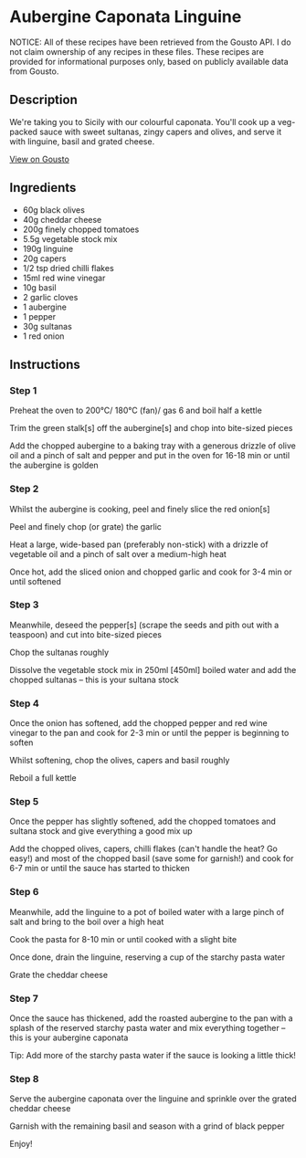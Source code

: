 # Aubergine Caponata Linguine 

NOTICE: All of these recipes have been retrieved from the Gousto API. I do not claim ownership of any recipes in these files. These recipes are provided for informational purposes only, based on publicly available data from Gousto.

## Description

We're taking you to Sicily with our colourful caponata. You'll cook up a veg-packed sauce with sweet sultanas, zingy capers and olives, and serve it with linguine, basil and grated cheese.

[View on Gousto](https://www.gousto.co.uk/recipes/cookbook/aubergine-caponata-linguine)

## Ingredients

- 60g black olives
- 40g cheddar cheese
- 200g finely chopped tomatoes
- 5.5g vegetable stock mix
- 190g linguine 
- 20g capers
- 1/2 tsp dried chilli flakes
- 15ml red wine vinegar
- 10g basil
- 2 garlic cloves
- 1 aubergine
- 1 pepper
- 30g sultanas 
- 1 red onion

## Instructions


### Step 1

Preheat the oven to 200°C/ 180°C (fan)/ gas 6 and boil half a kettle

Trim the green stalk<span class="text-danger">[s]</span> off the aubergine<span class="text-danger">[s]</span> and chop into bite-sized pieces

Add the chopped aubergine to a baking tray with a generous drizzle of olive oil and a pinch of salt and pepper and put in the oven for 16-18 min or until the aubergine is golden


### Step 2

Whilst the aubergine is cooking, peel and finely slice the red onion<span class="text-danger">[s]</span>

Peel and finely chop (or grate) the garlic

Heat a large, wide-based pan (preferably non-stick) with a drizzle of vegetable oil and a pinch of salt over a medium-high heat

Once hot, add the sliced onion and chopped garlic and cook for 3-4 min or until softened


### Step 3

Meanwhile, deseed the pepper<span class="text-danger">[s]</span> (scrape the seeds and pith out with a teaspoon) and cut into bite-sized pieces

Chop the sultanas roughly

Dissolve the vegetable stock mix in 250ml <span class="text-danger">[450ml]</span> boiled water and add the chopped sultanas – this is your sultana stock


### Step 4

Once the onion has softened, add the chopped pepper and red wine vinegar to the pan and cook for 2-3 min or until the pepper is beginning to soften

Whilst softening, chop the olives, capers and basil roughly

Reboil a full kettle


### Step 5

Once the pepper has slightly softened, add the chopped tomatoes and sultana stock and give everything a good mix up

Add the chopped olives, capers, chilli flakes (can't handle the heat? Go easy!) and most of the chopped basil (save some for garnish!) and cook for 6-7 min or until the sauce has started to thicken


### Step 6

Meanwhile, add the linguine to a pot of boiled water with a large pinch of salt and bring to the boil over a high heat

Cook the pasta for 8-10 min or until cooked with a slight bite

Once done, drain the linguine, reserving a cup of the starchy pasta water

Grate the cheddar cheese


### Step 7

Once the sauce has thickened, add the roasted aubergine to the pan with a splash of the reserved starchy pasta water and mix everything together – this is your aubergine caponata

Tip: Add more of the starchy pasta water if the sauce is looking a little thick!

### Step 8

Serve the aubergine caponata over the linguine and sprinkle over the grated cheddar cheese

Garnish with the remaining basil and season with a grind of black pepper

Enjoy!

